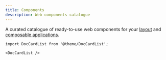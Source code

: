```yaml
---
title: Components
description: Web components catalogue
---
```


A curated catalogue of ready-to-use web components for your <micro-lc></micro-lc> [layout](../../docs/guides/layout.md)
and [composable applications](../../docs/guides/applications/compose.md).

```mdx-code-block
import DocCardList from '@theme/DocCardList';

<DocCardList />
```
